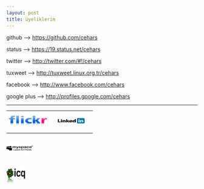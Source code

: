 ```yaml
---
layout: post
title: üyeliklerim
---
```




<p>github --> <a href="https://github.com/cehars" 
target="_blank">https://github.com/cehars</a></p>

<p>status --> <a href="https://19.status.net/cehars"
target="_blank">https://19.status.net/cehars</a></p>

<p>twitter --> <a href="http://twitter.com/#!/cehars"
target="_blank">http://twitter.com/#!/cehars</a></p>

<p>tuxweet --> <a href="http://tuxweet.linux.org.tr/cehars"
target="_blank">http://tuxweet.linux.org.tr/cehars</a></p>

<p>facebook --> <a href="http://www.facebook.com/cehars"
target="_blank">http://www.facebook.com/cehars</a></p>

<p>google plus --> <a href="http://profiles.google.com/cehars"
target="_blank">http://profiles.google.com/cehars</a></p>


<hr>

<table border="0">
<tr>
  <td><a href="http://www.flickr.com/people/cehars/"
target="_blank"><img src="/chrome/cehars19/logolar/23.png" width="100 " height="50"></a>
</td>
  <td><a href="http://www.linkedin.com/in/cehars"
target="_blank"><img src="/chrome/cehars19/logolar/55.png" width="100 " height="50"></a>
</td>

</tr>
</table>



<a href="http://tr.myspace.com/cehars"
target="_blank"><img src="/chrome/cehars19/logolar/61.gif" width="70 " height="50"></a>

<a href="http://www.icq.com/people/626507325"
target="_blank"><img src="/chrome/cehars19/logolar/46.png" width="50 " height="50"></a>
